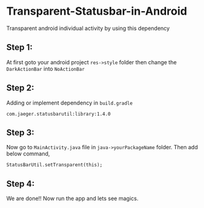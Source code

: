 # Transparent-Statusbar-in-Android
Transparent android individual activity by using this dependency  


## Step 1:
At first goto your android project  `res->style` folder then change the `DarkActionBar` into `NoActionBar`

## Step 2:
Adding or implement dependency in `build.gradle` 

```
com.jaeger.statusbarutil:library:1.4.0
```
## Step 3:
Now go to `MainActivity.java` file in `java->yourPackageName` folder. Then add below command,

```
StatusBarUtil.setTransparent(this);
```

## Step 4:
We are done!!
Now run the app and lets see magics. 

